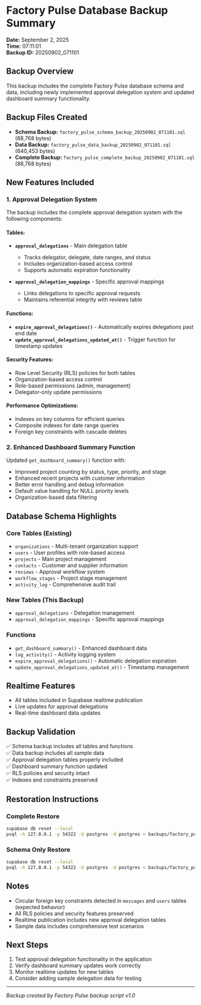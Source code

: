 # Factory Pulse Database Backup Summary
**Date:** September 2, 2025  
**Time:** 07:11:01  
**Backup ID:** 20250902_071101

## Backup Overview
This backup includes the complete Factory Pulse database schema and data, including newly implemented approval delegation system and updated dashboard summary functionality.

## Backup Files Created
- **Schema Backup:** `factory_pulse_schema_backup_20250902_071101.sql` (88,768 bytes)
- **Data Backup:** `factory_pulse_data_backup_20250902_071101.sql` (640,453 bytes)
- **Complete Backup:** `factory_pulse_complete_backup_20250902_071101.sql` (88,768 bytes)

## New Features Included

### 1. Approval Delegation System
The backup includes the complete approval delegation system with the following components:

#### Tables:
- **`approval_delegations`** - Main delegation table
  - Tracks delegator, delegate, date ranges, and status
  - Includes organization-based access control
  - Supports automatic expiration functionality

- **`approval_delegation_mappings`** - Specific approval mappings
  - Links delegations to specific approval requests
  - Maintains referential integrity with reviews table

#### Functions:
- **`expire_approval_delegations()`** - Automatically expires delegations past end date
- **`update_approval_delegations_updated_at()`** - Trigger function for timestamp updates

#### Security Features:
- Row Level Security (RLS) policies for both tables
- Organization-based access control
- Role-based permissions (admin, management)
- Delegator-only update permissions

#### Performance Optimizations:
- Indexes on key columns for efficient queries
- Composite indexes for date range queries
- Foreign key constraints with cascade deletes

### 2. Enhanced Dashboard Summary Function
Updated `get_dashboard_summary()` function with:
- Improved project counting by status, type, priority, and stage
- Enhanced recent projects with customer information
- Better error handling and debug information
- Default value handling for NULL priority levels
- Organization-based data filtering

## Database Schema Highlights

### Core Tables (Existing)
- `organizations` - Multi-tenant organization support
- `users` - User profiles with role-based access
- `projects` - Main project management
- `contacts` - Customer and supplier information
- `reviews` - Approval workflow system
- `workflow_stages` - Project stage management
- `activity_log` - Comprehensive audit trail

### New Tables (This Backup)
- `approval_delegations` - Delegation management
- `approval_delegation_mappings` - Specific approval mappings

### Functions
- `get_dashboard_summary()` - Enhanced dashboard data
- `log_activity()` - Activity logging system
- `expire_approval_delegations()` - Automatic delegation expiration
- `update_approval_delegations_updated_at()` - Timestamp management

## Realtime Features
- All tables included in Supabase realtime publication
- Live updates for approval delegations
- Real-time dashboard data updates

## Backup Validation
✅ Schema backup includes all tables and functions  
✅ Data backup includes all sample data  
✅ Approval delegation tables properly included  
✅ Dashboard summary function updated  
✅ RLS policies and security intact  
✅ Indexes and constraints preserved  

## Restoration Instructions

### Complete Restore
```bash
supabase db reset --local
psql -h 127.0.0.1 -p 54322 -U postgres -d postgres < backups/factory_pulse_complete_backup_20250902_071101.sql
```

### Schema Only Restore
```bash
supabase db reset --local
psql -h 127.0.0.1 -p 54322 -U postgres -d postgres < backups/factory_pulse_schema_backup_20250902_071101.sql
```

## Notes
- Circular foreign key constraints detected in `messages` and `users` tables (expected behavior)
- All RLS policies and security features preserved
- Realtime publication includes new approval delegation tables
- Sample data includes comprehensive test scenarios

## Next Steps
1. Test approval delegation functionality in the application
2. Verify dashboard summary updates work correctly
3. Monitor realtime updates for new tables
4. Consider adding sample delegation data for testing

---
*Backup created by Factory Pulse backup script v1.0*
